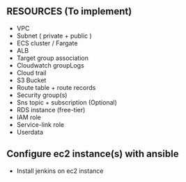 ## RESOURCES (To implement)
-   VPC
-   Subnet ( private + public )
-   ECS cluster / Fargate
-   ALB
-   Target group association
-   Cloudwatch groupLogs
-   Cloud trail
-   S3 Bucket
-   Route table + route records
-   Security group(s)
-   Sns topic + subscription (Optional)
-   RDS instance (free-tier)
-   IAM role
-   Service-link role
-   Userdata


## Configure ec2 instance(s) with ansible
- Install jenkins on ec2 instance
